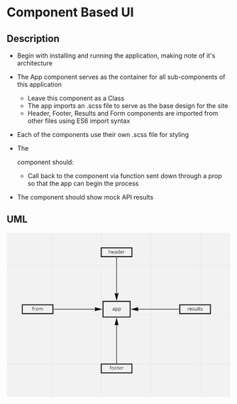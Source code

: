 # Component Based UI

## Description  

- Begin with installing and running the application, making note of it's architecture  

- The App component serves as the container for all sub-components of this application  

  - Leave this component as a Class  
  - The app imports an .scss file to serve as the base design for the site  
  - Header, Footer, Results and Form components are imported from other files using ES6 import syntax  

- Each of the components use their own .scss file for styling  

- The <Form> component should:  

  - Call back to the <App/> component via function sent down through a prop so that the app can begin the process  

- The <Results/> component should show mock API results  

## UML  
![UML](./lab26.JPG)
